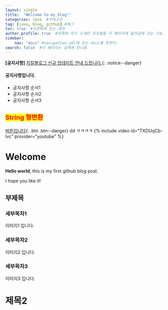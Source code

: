 ```yaml
---
layout: single
title:  "Welcome to my blog!"
categories: Java  #카테고리
tag: [java, blog, github] #태그
toc: true  #오른쪽에 있는 목차
author_profile: true  #왼쪽에 자기 소개란 프로필을 이 페이지에 들어갈때 끄는 기능
sidebar:
    nav: "docs" #navigation.yml에 있는 docs를 뜻한다.
search: false  #이 페이지는 검색에 안나옴.
---
```


**[공지사항]** [지킬블로그 신규 업데이트 안내 드립니다.](https://woolfiekim.github.io/coding/first){: .notice--danger} <!--공지사항 배너-->

<div class="notice--success">
<h4>공지사항입니다.</h4>
<ul>
    <li>공지사항 순서1</li>
    <li>공지사항 순서2</li>
    <li>공지사항 순서3</li>
</ul>
</div>

## <span style="color:red;font-size:15pt;background-color:yellow">String 형변환</span>

[버튼입니다](https://google.com){: .btn .btn--danger} <!--button-->
dd
ㅋㅋㅋㅋ
{% include video id="TXDUqCb-lvc" provider="youtube" %} <!--youtube-->


# Welcome

**Hello world**, this is my first github blog post.

I hope you like it!

## 부제목

### 세부목차1
이미지1 입니다.

### 세부목차2
이미지2 입니다.

### 세부목차3
이미지3 입니다.

# 제목2


<!-- 이미지 추가하는 태깅 : ![](https://~~~~~) -->
